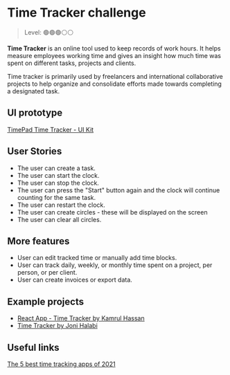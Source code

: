 # Time Tracker challenge

> Level: 🟢🟢🟢⚪️⚪️

**Time Tracker** is an online tool used to keep records of work hours. It helps measure employees working time and gives an insight how much time was spent on different tasks, projects and clients.

Time tracker is primarily used by freelancers and international collaborative projects to help organize and consolidate efforts made towards completing a designated task.

## UI prototype

[TimePad Time Tracker - UI Kit](https://www.figma.com/file/YVeTFygXjn9tEoaF8PZmb7/TimePad-Time-Tracker---UI-Kit-(Community)?node-id=0%3A1)

## User Stories

- The user can create a task.
- The user can start the clock.
- The user can stop the clock.
- The user can press the "Start" button again and the clock will continue counting for the same task.
- The user can restart the clock.
- The user can create circles - these will be displayed on the screen
- The user can clear all circles.

## More features

- User can edit tracked time or manually add time blocks.
- User can track daily, weekly, or monthly time spent on a project, per person, or per client. 
- User can create invoices or export data. 

## Example projects

- [React App - Time Tracker by Kamrul Hassan](https://codepen.io/kamrulhassan/pen/WXYWEg)
- [Time Tracker by Joni Halabi](https://codepen.io/thatdevgirl/pen/wJBoJX)

## Useful links

[The 5 best time tracking apps of 2021](https://zapier.com/blog/best-time-tracking-apps/)

